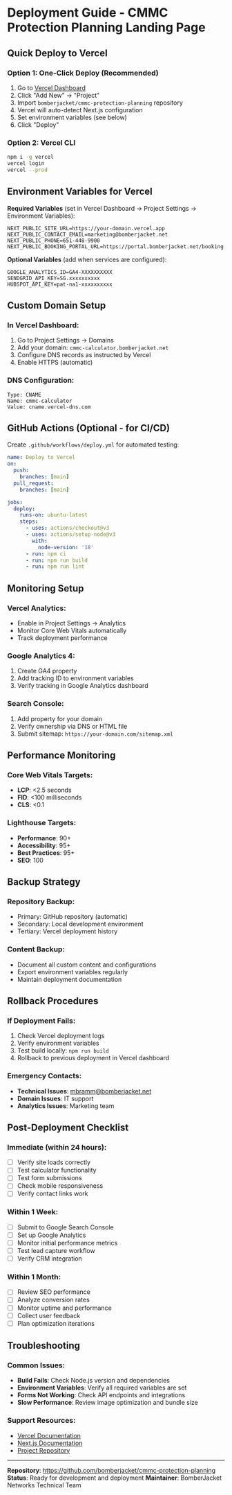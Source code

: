# Deployment Guide - CMMC Protection Planning Landing Page

## Quick Deploy to Vercel

### Option 1: One-Click Deploy (Recommended)
1. Go to [Vercel Dashboard](https://vercel.com/dashboard)
2. Click "Add New" → "Project" 
3. Import `bomberjacket/cmmc-protection-planning` repository
4. Vercel will auto-detect Next.js configuration
5. Set environment variables (see below)
6. Click "Deploy"

### Option 2: Vercel CLI
```bash
npm i -g vercel
vercel login
vercel --prod
```

## Environment Variables for Vercel

**Required Variables** (set in Vercel Dashboard → Project Settings → Environment Variables):
```
NEXT_PUBLIC_SITE_URL=https://your-domain.vercel.app
NEXT_PUBLIC_CONTACT_EMAIL=marketing@bomberjacket.net
NEXT_PUBLIC_PHONE=651-448-9900
NEXT_PUBLIC_BOOKING_PORTAL_URL=https://portal.bomberjacket.net/booking
```

**Optional Variables** (add when services are configured):
```
GOOGLE_ANALYTICS_ID=GA4-XXXXXXXXXX
SENDGRID_API_KEY=SG.xxxxxxxxxx
HUBSPOT_API_KEY=pat-na1-xxxxxxxxxx
```

## Custom Domain Setup

### In Vercel Dashboard:
1. Go to Project Settings → Domains
2. Add your domain: `cmmc-calculator.bomberjacket.net`
3. Configure DNS records as instructed by Vercel
4. Enable HTTPS (automatic)

### DNS Configuration:
```
Type: CNAME
Name: cmmc-calculator
Value: cname.vercel-dns.com
```

## GitHub Actions (Optional - for CI/CD)

Create `.github/workflows/deploy.yml` for automated testing:
```yaml
name: Deploy to Vercel
on:
  push:
    branches: [main]
  pull_request:
    branches: [main]

jobs:
  deploy:
    runs-on: ubuntu-latest
    steps:
      - uses: actions/checkout@v3
      - uses: actions/setup-node@v3
        with:
          node-version: '18'
      - run: npm ci
      - run: npm run build
      - run: npm run lint
```

## Monitoring Setup

### Vercel Analytics:
- Enable in Project Settings → Analytics
- Monitor Core Web Vitals automatically
- Track deployment performance

### Google Analytics 4:
1. Create GA4 property
2. Add tracking ID to environment variables
3. Verify tracking in Google Analytics dashboard

### Search Console:
1. Add property for your domain
2. Verify ownership via DNS or HTML file
3. Submit sitemap: `https://your-domain.com/sitemap.xml`

## Performance Monitoring

### Core Web Vitals Targets:
- **LCP**: <2.5 seconds
- **FID**: <100 milliseconds  
- **CLS**: <0.1

### Lighthouse Targets:
- **Performance**: 90+
- **Accessibility**: 95+
- **Best Practices**: 95+
- **SEO**: 100

## Backup Strategy

### Repository Backup:
- Primary: GitHub repository (automatic)
- Secondary: Local development environment
- Tertiary: Vercel deployment history

### Content Backup:
- Document all custom content and configurations
- Export environment variables regularly
- Maintain deployment documentation

## Rollback Procedures

### If Deployment Fails:
1. Check Vercel deployment logs
2. Verify environment variables
3. Test build locally: `npm run build`
4. Rollback to previous deployment in Vercel dashboard

### Emergency Contacts:
- **Technical Issues**: mbramm@bomberjacket.net
- **Domain Issues**: IT support
- **Analytics Issues**: Marketing team

## Post-Deployment Checklist

### Immediate (within 24 hours):
- [ ] Verify site loads correctly
- [ ] Test calculator functionality
- [ ] Test form submissions
- [ ] Check mobile responsiveness
- [ ] Verify contact links work

### Within 1 Week:
- [ ] Submit to Google Search Console
- [ ] Set up Google Analytics
- [ ] Monitor initial performance metrics
- [ ] Test lead capture workflow
- [ ] Verify CRM integration

### Within 1 Month:
- [ ] Review SEO performance
- [ ] Analyze conversion rates
- [ ] Monitor uptime and performance
- [ ] Collect user feedback
- [ ] Plan optimization iterations

## Troubleshooting

### Common Issues:
- **Build Fails**: Check Node.js version and dependencies
- **Environment Variables**: Verify all required variables are set
- **Forms Not Working**: Check API endpoints and integrations
- **Slow Performance**: Review image optimization and bundle size

### Support Resources:
- [Vercel Documentation](https://vercel.com/docs)
- [Next.js Documentation](https://nextjs.org/docs)
- [Project Repository](https://github.com/bomberjacket/cmmc-protection-planning)

---

**Repository**: https://github.com/bomberjacket/cmmc-protection-planning
**Status**: Ready for development and deployment
**Maintainer**: BomberJacket Networks Technical Team

